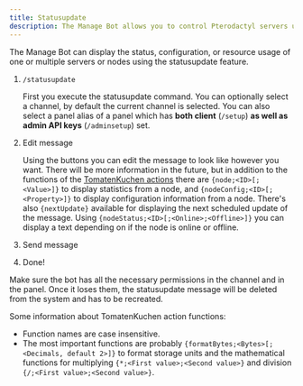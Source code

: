 ```yaml
---
title: Statusupdate
description: The Manage Bot allows you to control Pterodactyl servers using Discord. This page explains how to set up automatic node and server stats.
---
```


The Manage Bot can display the status, configuration, or resource usage of one or multiple servers or nodes using the statusupdate feature.

1. `/statusupdate`

	First you execute the statusupdate command. You can optionally select a channel, by default the current channel is selected. You can also select a panel alias of a
	panel which has **both client** (`/setup`) **as well as admin API keys** (`/adminsetup`) set.

2. Edit message

	Using the buttons you can edit the message to look like however you want. There will be more information in the future, but in addition to the functions of the [TomatenKuchen actions](/category/action-functions) there are `{node;<ID>[;<Value>]}` to display statistics from a node, and `{nodeConfig;<ID>[;<Property>]}` to display configuration information from a node.
	There's also `{nextUpdate}` available for displaying the next scheduled update of the message. Using `{nodeStatus;<ID>[;<Online>;<Offline>]}` you can display a text depending on if the node is online or offline.

3. Send message
4. Done!

Make sure the bot has all the necessary permissions in the channel and in the panel. Once it loses them, the statusupdate message will be deleted from the system and has to be recreated.

Some information about TomatenKuchen action functions:
- Function names are case insensitive.
- The most important functions are probably `{formatBytes;<Bytes>[;<Decimals, default 2>]}` to format storage units and the mathematical functions for multiplying `{*;<First value>;<Second value>}` and division `{/;<First value>;<Second value>}`.
